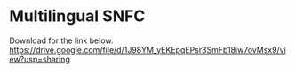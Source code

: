 # Multilingual SNFC

Download for the link below.
https://drive.google.com/file/d/1J98YM_yEKEpqEPsr3SmFb18iw7ovMsx9/view?usp=sharing
